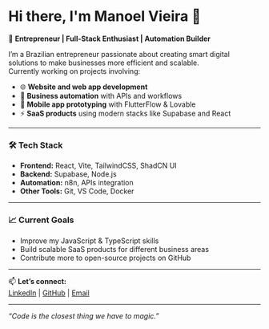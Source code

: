 # Hi there, I'm Manoel Vieira 👋

🚀 **Entrepreneur | Full-Stack Enthusiast | Automation Builder**

I’m a Brazilian entrepreneur passionate about creating smart digital solutions to make businesses more efficient and scalable.  
Currently working on projects involving:

- 🌐 **Website and web app development**
- 🤖 **Business automation** with APIs and workflows
- 📱 **Mobile app prototyping** with FlutterFlow & Lovable
- ⚡ **SaaS products** using modern stacks like Supabase and React

---

### 🛠️ Tech Stack
- **Frontend:** React, Vite, TailwindCSS, ShadCN UI  
- **Backend:** Supabase, Node.js  
- **Automation:** n8n, APIs integration  
- **Other Tools:** Git, VS Code, Docker  

---

### 📈 Current Goals
- Improve my JavaScript & TypeScript skills  
- Build scalable SaaS products for different business areas  
- Contribute more to open-source projects on GitHub  

---

📫 **Let’s connect:**  
[LinkedIn](https://www.linkedin.com/) | [GitHub](https://github.com/manoelvcneto) | [Email](mailto:manoelvnt@gmail.com)  

---
*“Code is the closest thing we have to magic.”*
